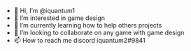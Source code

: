 - 👋 Hi, I’m @iquantum1
- 👀 I’m interested in game design
- 🌱 I’m currently learning how to help others projects
- 💞️ I’m looking to collaborate on any game with game design
- 📫 How to reach me discord iquantum2#9841

<!---
iquantum1/iquantum1 is a ✨ special ✨ repository because its `README.md` (this file) appears on your GitHub profile.
You can click the Preview link to take a look at your changes.
--->
